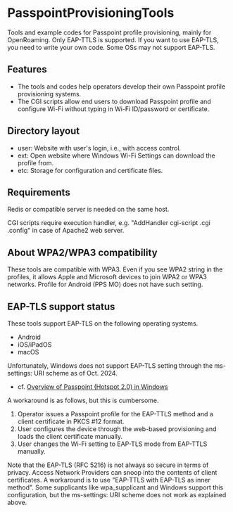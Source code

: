 # PasspointProvisioningTools
Tools and example codes for Passpoint profile provisioning, mainly for OpenRoaming. Only EAP-TTLS is supported. If you want to use EAP-TLS, you need to write your own code. Some OSs may not support EAP-TLS.

## Features
- The tools and codes help operators develop their own Passpoint profile provisioning systems.
- The CGI scripts allow end users to download Passpoint profile and configure Wi-Fi without typing in Wi-Fi ID/password or certificate.

## Directory layout
- user: Website with user's login, i.e., with access control.
- ext: Open website where Windows Wi-Fi Settings can download the profile from.
- etc: Storage for configuration and certificate files.

## Requirements
Redis or compatible server is needed on the same host.

CGI scripts require execution handler,
 e.g. "AddHandler cgi-script .cgi .config" in case of Apache2 web server.

## About WPA2/WPA3 compatibility
These tools are compatible with WPA3. Even if you see WPA2 string in the profiles, it allows Apple and Microsoft devices to join WPA2 or WPA3 networks. Profile for Android (PPS MO) does not have such setting.

## EAP-TLS support status
These tools support EAP-TLS on the following operating systems.
- Android
- iOS/iPadOS
- macOS

Unfortunately, Windows does not support EAP-TLS setting
 through the ms-settings: URI scheme as of Oct. 2024.
- cf. [Overview of Passpoint (Hotspot 2.0) in Windows](https://github.com/MicrosoftDocs/windows-driver-docs/blob/staging/windows-driver-docs-pr/mobilebroadband/passpoint.md)

A workaround is as follows, but this is cumbersome.
1. Operator issues a Passpoint profile for the EAP-TTLS method and 
 a client certificate in PKCS #12 format.
1. User configures the device through the web-based provisioning 
 and loads the client certificate manually.
1. User changes the Wi-Fi setting to EAP-TLS mode from EAP-TTLS manually.

Note that the EAP-TLS (RFC 5216) is not always so secure in terms of privacy.
Access Network Providers can snoop into the contents of client certificates.
A workaround is to use "EAP-TTLS with EAP-TLS as inner method".
Some supplicants like wpa_supplicant and Windows support this configuration,
 but the ms-settings: URI scheme does not work as explained above.

